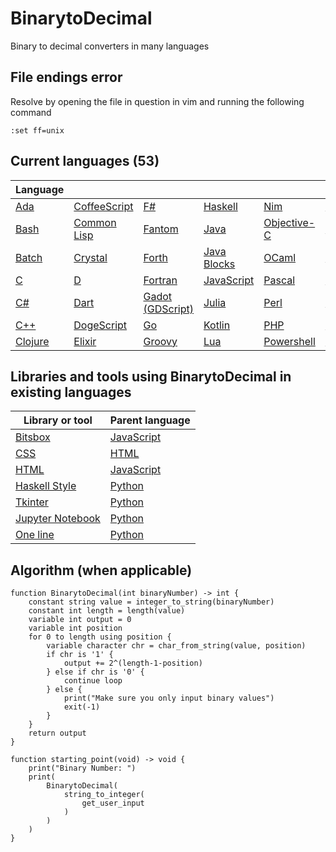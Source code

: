 # BinarytoDecimal

Binary to decimal converters in many languages

## File endings error

Resolve by opening the file in question in vim and running the following command

```vim
:set ff=unix
```

## Current languages (53)

| Language                       |                                        |                                        |                                    |                                   |                                 |                                  |                                    |
| ------------------------------ | -------------------------------------- | -------------------------------------- | ---------------------------------- | --------------------------------- | ------------------------------- | -------------------------------- | ---------------------------------- |
| [Ada](BinarytoDecimal.adb)     | [CoffeeScript](BinarytoDecimal.coffee) | [F#](BinarytoDecimal.fsx)              | [Haskell](BinarytoDecimal.hs)      | [Nim](BinarytoDecimal.nim)        | [Python](BinarytoDecimal.py)    | [Scala](BinarytoDecimal.scala)   | [Vala](BinarytoDecimal.vala)       |
| [Bash](BinarytoDecimal.sh)     | [Common Lisp](BinarytoDecimal.lsp)     | [Fantom](BinarytoDecimal.fan)          | [Java](BinarytoDecimal.java)       | [Objective-C](BinarytoDecimal.m)  | [R](BinarytoDecimal.r)          | [Scheme](BinarytoDecimal.scm)    | [Vimscript](BinarytoDecimal.vim)   |
| [Batch](BinarytoDecimal.bat)   | [Crystal](BinarytoDecimal.cr)          | [Forth](BinarytoDecimal.fth)           | [Java Blocks](BinarytoDecimal.blk) | [OCaml](BinarytoDecimal.ml)       | [Racket](BinarytoDecimal.rkt)   | [Scratch](BinarytoDecimal.sb3)   | [Visual Basic](BinarytoDecimal.vb) |
| [C](BinarytoDecimal.c)         | [D](BinarytoDecimal.d)                 | [Fortran](BinarytoDecimal.f90)         | [JavaScript](BinarytoDecimal.js)   | [Pascal](BinarytoDecimal.pas)     | [Reason](BinarytoDecimal.re)    | [Swift](BinarytoDecimal.swift)   | [Zig](BinarytoDecimal.zig)         |
| [C#](BinarytoDecimal.cs)       | [Dart](BinarytoDecimal.dart)           | [Gadot (GDScript)](BinarytoDecimal.gd) | [Julia](BinarytoDecimal.jl)        | [Perl](BinarytoDecimal.pl)        | [Rescript](BinarytoDecimal.res) | [Tcl](BinarytoDecimal.tcl)       |
| [C++](BinarytoDecimal.cpp)     | [DogeScript](BinarytoDecimal.djs)      | [Go](BinarytoDecimal.go)               | [Kotlin](BinarytoDecimal.kt)       | [PHP](BinarytoDecimal.php)        | [Ruby](BinarytoDecimal.rb)      | [TypeScript](BinarytoDecimal.ts) |
| [Clojure](BinarytoDecimal.clj) | [Elixir](BinarytoDecimal.exs)          | [Groovy](BinarytoDecimal.gvy)          | [Lua](BinarytoDecimal.lua)         | [Powershell](BinarytoDecimal.ps1) | [Rust](BinarytoDecimal.rs)      | [V](BinarytoDecimal.v)           |

## Libraries and tools using BinarytoDecimal in existing languages

| Library or tool                                   | Parent language                  |
| ------------------------------------------------- | -------------------------------- |
| [Bitsbox](BinarytoDecimal.bitsbox.js)             | [JavaScript](BinarytoDecimal.js) |
| [CSS](BinarytoDecimal.css)                        | [HTML](BinarytoDecimal.html)     |
| [HTML](BinarytoDecimal.html)                      | [JavaScript](BinarytoDecimal.js) |
| [Haskell Style](BinarytoDecimal.haskell_style.py) | [Python](BinarytoDecimal.py)     |
| [Tkinter](BinarytoDecimal.tkinter.py)             | [Python](BinarytoDecimal.py)     |
| [Jupyter Notebook](BinarytoDecimal.ipynb)         | [Python](BinarytoDecimal.py)     |
| [One line](BinarytoDecimal.one_line.py)           | [Python](BinarytoDecimal.py)     |

## Algorithm (when applicable)

```pseudocode
function BinarytoDecimal(int binaryNumber) -> int {
    constant string value = integer_to_string(binaryNumber)
    constant int length = length(value)
    variable int output = 0
    variable int position
    for 0 to length using position {
        variable character chr = char_from_string(value, position)
        if chr is '1' {
            output += 2^(length-1-position)
        } else if chr is '0' {
            continue loop
        } else {
            print("Make sure you only input binary values")
            exit(-1)
        }
    }
    return output
}

function starting_point(void) -> void {
    print("Binary Number: ")
    print(
        BinarytoDecimal(
            string_to_integer(
                get_user_input
            )
        )
    )
}
```
